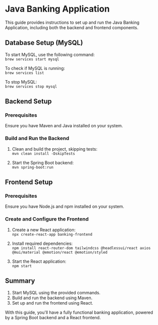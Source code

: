 # Java Banking Application

This guide provides instructions to set up and run the Java Banking Application, including both the backend and frontend components.

## Database Setup (MySQL)

To start MySQL, use the following command:  
`brew services start mysql`

To check if MySQL is running:  
`brew services list`

To stop MySQL:  
`brew services stop mysql`

## Backend Setup

### Prerequisites
Ensure you have Maven and Java installed on your system.

### Build and Run the Backend
1. Clean and build the project, skipping tests:  
   `mvn clean install -DskipTests`
   
2. Start the Spring Boot backend:  
   `mvn spring-boot:run`

## Frontend Setup

### Prerequisites
Ensure you have Node.js and npm installed on your system.

### Create and Configure the Frontend
1. Create a new React application:  
   `npx create-react-app banking-frontend`
   
2. Install required dependencies:  
   `npm install react-router-dom tailwindcss @headlessui/react axios @mui/material @emotion/react @emotion/styled`
   
3. Start the React application:  
   `npm start`

## Summary

1. Start MySQL using the provided commands.  
2. Build and run the backend using Maven.  
3. Set up and run the frontend using React.

With this guide, you'll have a fully functional banking application, powered by a Spring Boot backend and a React frontend.
